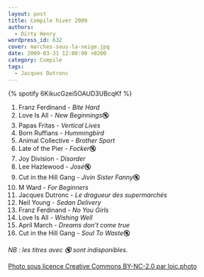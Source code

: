 ```yaml
---
layout: post
title: Compile hiver 2009
authors:
  - Dirty Henry
wordpress_id: 632
cover: marches-sous-la-neige.jpg
date: 2009-03-31 12:00:00 +0200
category: Compile
tags:
  - Jacques Dutronc
---
```


{% spotify 6KikucGzei5OAUD3UBcqKf %}

1. Franz Ferdinand - _Bite Hard_
1. Love Is All - *New Beginnings*🔇
1. Papas Fritas - _Vertical Lives_
1. Born Ruffians - _Hummingbird_
1. Animal Collective - _Brother Sport_
1. Late of the Pier - *Focker*🔇
1. Joy Division - _Disorder_
1. Lee Hazlewood - *José*🔇
1. Cut in the Hill Gang - *Jivin Sister Fanny*🔇
1. M Ward - _For Beginners_
1. Jacques Dutronc - _Le dragueur des supermarchés_
1. Neil Young - _Sedan Delivery_
1. Franz Ferdinand - _No You Girls_
1. Love Is All - _Wishing Well_
1. April March - _Dreams don't come true_
1. Cut in the Hill Gang - *Soul To Waste*🔇

_NB : les titres avec 🔇 sont indisponibles._

[Photo sous licence Creative Commons BY-NC-2.0 par loic.photo](https://www.flickr.com/photos/loic-photo/4216042174/)
